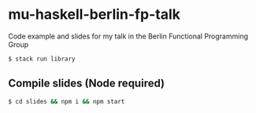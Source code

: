 # mu-haskell-berlin-fp-talk

Code example and slides for my talk in the Berlin Functional Programming Group

```sh
$ stack run library
```

## Compile slides (Node required)

```sh
$ cd slides && npm i && npm start
```
